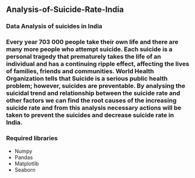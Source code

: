## Analysis-of-Suicide-Rate-India
### Data Analysis of suicides in India
### Every year 703 000 people take their own life and there are many more people who attempt suicide. Each suicide is a personal tragedy that prematurely takes the life of an individual and has a continuing ripple effect, affecting the lives of families, friends and communities. World Health Organization tells that Suicide is a serious public health problem; however, suicides are preventable. By analysing the suicidal trend and relationship between the suicide rate and other factors we can find the root causes of the increasing suicide rate and from this analysis necessary actions will be taken to prevent the suicides and decrease suicide rate in India.

### Required libraries
* Numpy
* Pandas
* Matplotlib
* Seaborn
